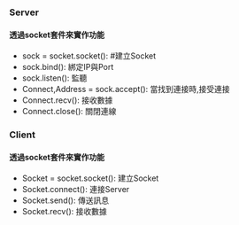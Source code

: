 ### Server
#### 透過socket套件來實作功能
- sock = socket.socket(): #建立Socket
- sock.bind(): 綁定IP與Port
- sock.listen(): 監聽
- Connect,Address = sock.accept(): 當找到連接時,接受連接
- Connect.recv(): 接收數據
- Connect.close(): 關閉連線

### Client
#### 透過socket套件來實作功能
- Socket = socket.socket(): 建立Socket
- Socket.connect(): 連接Server
- Socket.send(): 傳送訊息
- Socket.recv(): 接收數據
